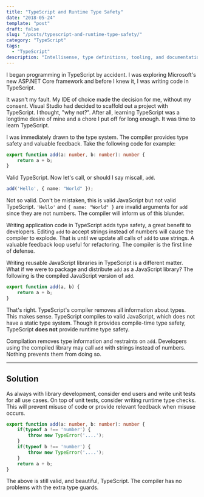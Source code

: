 ```yaml
---
title: "TypeScript and Runtime Type Safety"
date: "2018-05-24"
template: "post"
draft: false
slug: "/posts/typescript-and-runtime-type-safety/"
category: "TypeScript"
tags:
  - "TypeScript"
description: "Intellisense, type definitions, tooling, and documentation. A few of the benefits that follow from TypeScript's compile-time static type system. What about the drawbacks? Well, for starters, the type checking, and thus type safety, occur at compile time. What about Runtime type safety? What does TypeScript have to say about that?"
---
```


I began programming in TypeScript by accident. I was exploring Microsoft's new ASP.NET Core framework and before I knew it, I was writing code in TypeScript.

It wasn't my fault. My IDE of choice made the decision for me, without my consent. Visual Studio had decided to scaffold out a project with TypeScript. I thought, "why not?". After all, learning TypeScript was a longtime desire of mine and a chore I put off for long enough. It was time to learn TypeScript.

I was immediately drawn to the type system. The compiler provides type safety and valuable feedback. Take the following code for example:

```TypeScript
export function add(a: number, b: number): number {
    return a + b;
}
```

Valid TypeScript. Now let's call, or should I say miscall, `add`.

```TypeScript
add('Hello', { name: "World" });
```

Not so valid. Don't be mistaken, this is valid JavaScript but not valid TypeScript. `'Hello'` and `{ name: "World" }` are invalid arguments for `add` since they are not numbers. The compiler will inform us of this blunder.

Writing application code in TypeScript adds type safety, a great benefit to developers. Editing `add` to accept strings instead of numbers will cause the compiler to explode. That is until we update all calls of `add` to use strings. A valuable feedback loop useful for refactoring. The compiler is the first line of defense.

Writing reusable JavaScript libraries in TypeScript is a different matter. What if we were to package and distribute `add` as a JavaScript library? The following is the compiled JavaScript version of `add`.

```JavaScript
export function add(a, b) {
    return a + b;
}
```

That's right. TypeScript's compiler removes all information about types. This makes sense. TypeScript compiles to valid JavaScript, which does not have a static type system. Though it provides compile-time type safety, TypeScript **does not** provide runtime type safety.

Compilation removes type information and restraints on `add`. Developers using the compiled library may call `add` with strings instead of numbers. Nothing prevents them from doing so.

---

## Solution

As always with library development, consider end users and write unit tests for all use cases. On top of unit tests, consider writing runtime type checks. This will prevent misuse of code or provide relevant feedback when misuse occurs.

```TypeScript
export function add(a: number, b: number): number {
    if(typeof a !== 'number') {
        throw new TypeError('....');
    }
    if(typeof b !== 'number') {
        throw new TypeError('....');
    }
    return a + b;
}
```

The above is still valid, and beautiful, TypeScript. The compiler has no problems with the extra type guards.
